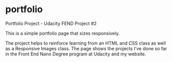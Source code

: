 # portfolio
Portfolio Project - Udacity FEND Project #2

This is a simple portfolio page that sizes responsively.

The project helps to reinforce learning from an HTML and CSS class as well as a Responsive Images class.  The page shows the projects I've done so far in the Front End Nano Degree program at Udacity and my website.
